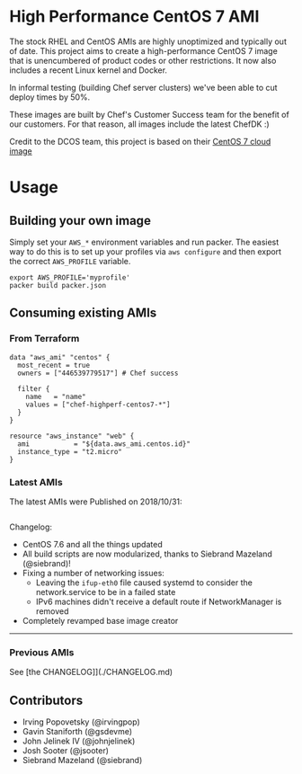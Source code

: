 # High Performance CentOS 7 AMI

The stock RHEL and CentOS AMIs are highly unoptimized and typically out of date.  This project aims to create a high-performance CentOS 7 image that is unencumbered of product codes or other restrictions. It now also includes a recent Linux kernel and Docker.

In informal testing (building Chef server clusters) we've been able to cut deploy times by 50%.

These images are built by Chef's Customer Success team for the benefit of our customers.  For that reason, all images include the latest ChefDK :)

Credit to the DCOS team, this project is based on their [CentOS 7 cloud image](https://github.com/dcos/dcos/tree/master/cloud_images/centos7)


# Usage

## Building your own image

Simply set your `AWS_*` environment variables and run packer.  The easiest way to do this is to set up your profiles via `aws configure` and then export the correct `AWS_PROFILE` variable.
```
export AWS_PROFILE='myprofile'
packer build packer.json
```

## Consuming existing AMIs

### From Terraform
```
data "aws_ami" "centos" {
  most_recent = true
  owners = ["446539779517"] # Chef success

  filter {
    name   = "name"
    values = ["chef-highperf-centos7-*"]
  }
}

resource "aws_instance" "web" {
  ami           = "${data.aws_ami.centos.id}"
  instance_type = "t2.micro"
}
```

### Latest AMIs
The latest AMIs were Published on 2018/10/31:

```
```

Changelog:
* CentOS 7.6 and all the things updated
* All build scripts are now modularized, thanks to Siebrand Mazeland (@siebrand)!
* Fixing a number of networking issues:
  * Leaving the `ifup-eth0` file caused systemd to consider the network.service to be in a failed state
  * IPv6 machines didn't receive a default route if NetworkManager is removed
* Completely revamped base image creator

----

### Previous AMIs
See [the CHANGELOG]](./CHANGELOG.md)

## Contributors
* Irving Popovetsky (@irvingpop)
* Gavin Staniforth (@gsdevme)
* John Jelinek IV (@johnjelinek)
* Josh Sooter (@jsooter)
* Siebrand Mazeland (@siebrand)
